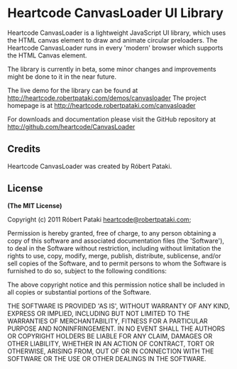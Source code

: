 # Heartcode CanvasLoader UI Library

Heartcode CanvasLoader is a lightweight JavaScript UI library, which uses the HTML canvas element to draw and animate circular preloaders.
The Heartcode CanvasLoader runs in every 'modern' browser which supports the HTML Canvas element.

The library is currently in beta, some minor changes and improvements might be done to it in the near future.

The live demo for the library can be found at http://heartcode.robertpataki.com/demos/canvasloader
The project homepage is at http://heartcode.robertpataki.com/canvasloader

For downloads and documentation please visit the GitHub repository at http://github.com/heartcode/CanvasLoader

## Credits

Heartcode CanvasLoader was created by Róbert Pataki.

## License

**(The MIT License)**

Copyright (c) 2011 Róbert Pataki heartcode@robertpataki.com;

Permission is hereby granted, free of charge, to any person obtaining
a copy of this software and associated documentation files (the
'Software'), to deal in the Software without restriction, including
without limitation the rights to use, copy, modify, merge, publish,
distribute, sublicense, and/or sell copies of the Software, and to
permit persons to whom the Software is furnished to do so, subject to
the following conditions:

The above copyright notice and this permission notice shall be
included in all copies or substantial portions of the Software.

THE SOFTWARE IS PROVIDED 'AS IS', WITHOUT WARRANTY OF ANY KIND,
EXPRESS OR IMPLIED, INCLUDING BUT NOT LIMITED TO THE WARRANTIES OF
MERCHANTABILITY, FITNESS FOR A PARTICULAR PURPOSE AND NONINFRINGEMENT.
IN NO EVENT SHALL THE AUTHORS OR COPYRIGHT HOLDERS BE LIABLE FOR ANY
CLAIM, DAMAGES OR OTHER LIABILITY, WHETHER IN AN ACTION OF CONTRACT,
TORT OR OTHERWISE, ARISING FROM, OUT OF OR IN CONNECTION WITH THE
SOFTWARE OR THE USE OR OTHER DEALINGS IN THE SOFTWARE.